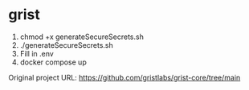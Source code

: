 # grist
1. chmod +x generateSecureSecrets.sh
2. ./generateSecureSecrets.sh
3. Fill in .env
4. docker compose up

Original project URL: https://github.com/gristlabs/grist-core/tree/main
